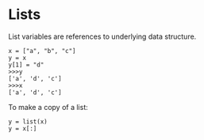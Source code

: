 # Lists

List variables are references to underlying data structure.

```
x = ["a", "b", "c"]
y = x
y[1] = "d"
>>>y
['a', 'd', 'c']
>>>x
['a', 'd', 'c']
```
To make a copy of a list:
```
y = list(x)
y = x[:]
```
